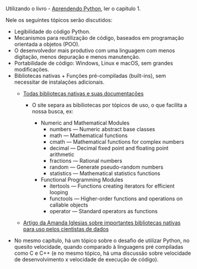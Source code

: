 Utilizando o livro - [Aprendendo Python](https://github.com/emersonrafaels/python_data_science_roadmap/blob/main/material/Aprendendo%20Python%20(MARK%20LUTZ%2C%20DAVID%20ASCHER).pdf), ler o capítulo 1.

Nele os seguintes tópicos serão discutidos:

- Legibilidade do código Python.
- Mecanismos para reutilização de código, baseados em programação orientada a objetos (POO).
- O desenvolvedor mais produtivo com uma linguagem com menos digitação, menos depuração e menos manutenção.
- Portabilidade de código: Windows, Linux e macOS, sem grandes modificações.
- Bibliotecas nativas + Funções pré-compiladas (built-ins), sem necessitar de instalações adicionais.
  - [Todas bibliotecas nativas e suas documentações](https://docs.python.org/3/library/)

    * O site separa as bibiliotecas por tópicos de uso, o que facilita a nossa busca, ex:

      - Numeric and Mathematical Modules
        - numbers — Numeric abstract base classes
        - math — Mathematical functions
        - cmath — Mathematical functions for complex numbers
        - decimal — Decimal fixed point and floating point arithmetic
        - fractions — Rational numbers
        - random — Generate pseudo-random numbers
        - statistics — Mathematical statistics functions
      - Functional Programming Modules
        - itertools — Functions creating iterators for efficient looping
        - functools — Higher-order functions and operations on callable objects
        - operator — Standard operators as functions


  - [Artigo da Amanda Iglesias sobre importantes bibliotecas nativas para uso pelos cientistas de dados](https://towardsdatascience.com/the-python-standard-library-modules-you-should-know-as-a-data-scientist-47e1117ca6c8)

* No mesmo capítulo, há um tópico sobre o desafio de utilizar Python, no quesito velocidade, quando comparado à linguagens pré compiladas como C e C++ (e no mesmo tópico, há uma discussão sobre velocidade de desenvolvimento x velocidade de execução de código).
